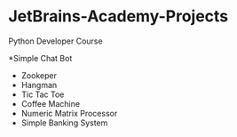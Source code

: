 # JetBrains-Academy-Projects
Python Developer Course

*Simple Chat Bot
- Zookeper
- Hangman
- Tic Tac Toe
- Coffee Machine
- Numeric Matrix Processor
- Simple Banking System
